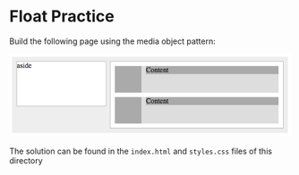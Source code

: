# Float Practice

Build the following page using the media object pattern:

![Screenshot](screenshot.png)

The solution can be found in the `index.html` and `styles.css` files of this directory
